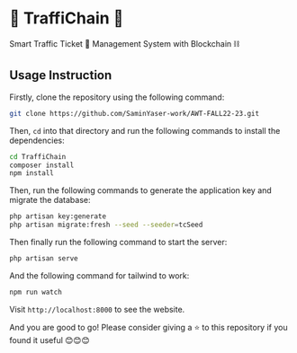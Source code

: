 # 🚥 TraffiChain 🚥

Smart Traffic Ticket 🎫 Management System with Blockchain ⛓️
<!-- __YASER, SAMIN__

_19-39442-1_

_Sec: B_ -->

## Usage Instruction

Firstly, clone the repository using the following command:

```bash
git clone https://github.com/SaminYaser-work/AWT-FALL22-23.git
```
Then, `cd` into that directory and run the following commands to install the dependencies:

```bash
cd TraffiChain
composer install
npm install
```

Then, run the following commands to generate the application key and migrate the database:

```bash
php artisan key:generate
php artisan migrate:fresh --seed --seeder=tcSeed
```

Then finally run the following command to start the server:

```bash
php artisan serve
```

And the following command for tailwind to work:

```bash
npm run watch
```

Visit `http://localhost:8000` to see the website.

And you are good to go! Please consider giving a ⭐ to this repository if you found it useful 😊😊😊
